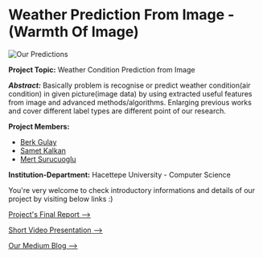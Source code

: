 # Weather Prediction From Image - (Warmth Of Image)


![Our Predictions](https://drive.google.com/open?id=1fHvAIEly7ZoZetNxJ-tr1f2ihu9o1j0v)

**Project Topic:** Weather Condition Prediction from Image

**_Abstract:_** Basically problem is recognise or predict weather condition(air condition) in given picture(image data) by using extracted useful features from image and advanced methods/algorithms. Enlarging previous works and cover different label types are different point of our research.


**Project Members:** 
- [Berk Gulay](https://www.linkedin.com/in/berk-gulay97/)
- [Samet Kalkan](https://www.linkedin.com/in/mertsurucuoglu/)
- [Mert Surucuoglu](https://www.linkedin.com/in/kalkan44/)

**Institution-Department:** Hacettepe University - Computer Science


You're very welcome to check introductory informations and details of our project by visiting below links :)

[Project's Final Report -->](https://drive.google.com/open?id=1HFyAUvnkS61Xat9cUBAhG-4hvwR1T8lb)

[Short Video Presentation -->](https://www.youtube.com/watch?v=TdzUGoS2F80&t=7s)

[Our Medium Blog -->](https://medium.com/warmthofimage)



